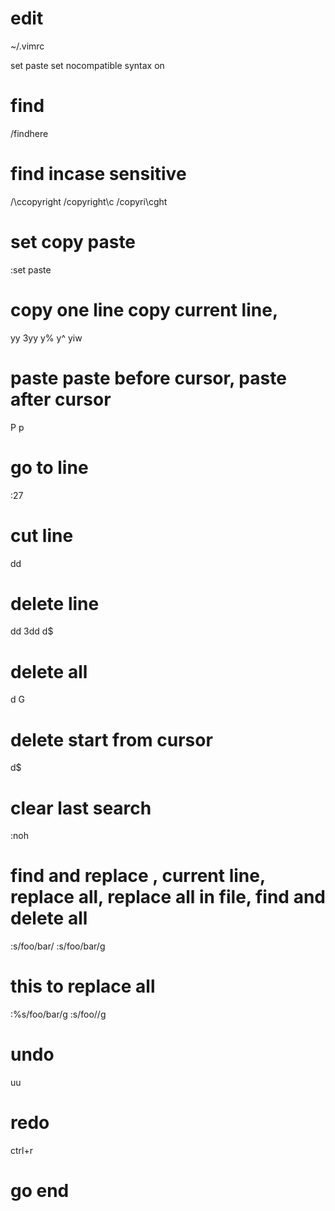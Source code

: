 # edit
~/.vimrc

set paste
set nocompatible
syntax on

#  find
/findhere

# find incase sensitive
/\ccopyright 
/copyright\c 
/copyri\cght

# set copy paste
:set paste
# copy one line copy current line, 
yy
3yy
y%
y^
yiw

# paste paste before cursor, paste after cursor
P
p

# go to line 
:27

# cut line
dd


# delete line
dd
3dd
d$

# delete all
d G

# delete start from cursor
d$

# clear last search
:noh

# find and replace , current line, replace all, replace all in file, find and delete all
:s/foo/bar/
:s/foo/bar/g

# this to replace all
:%s/foo/bar/g
:s/foo//g

# undo 
uu

# redo
ctrl+r

# go end

